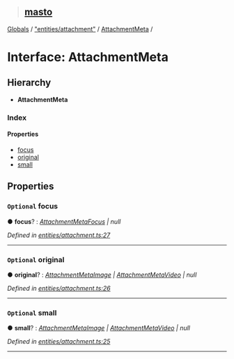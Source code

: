 > ## [masto](../README.md)

[Globals](../globals.md) / ["entities/attachment"](../modules/_entities_attachment_.md) / [AttachmentMeta](_entities_attachment_.attachmentmeta.md) /

# Interface: AttachmentMeta

## Hierarchy

* **AttachmentMeta**

### Index

#### Properties

* [focus](_entities_attachment_.attachmentmeta.md#optional-focus)
* [original](_entities_attachment_.attachmentmeta.md#optional-original)
* [small](_entities_attachment_.attachmentmeta.md#optional-small)

## Properties

### `Optional` focus

● **focus**? : *[AttachmentMetaFocus](_entities_attachment_.attachmentmetafocus.md) | null*

*Defined in [entities/attachment.ts:27](https://github.com/neet/masto.js/blob/3506035/src/entities/attachment.ts#L27)*

___

### `Optional` original

● **original**? : *[AttachmentMetaImage](_entities_attachment_.attachmentmetaimage.md) | [AttachmentMetaVideo](_entities_attachment_.attachmentmetavideo.md) | null*

*Defined in [entities/attachment.ts:26](https://github.com/neet/masto.js/blob/3506035/src/entities/attachment.ts#L26)*

___

### `Optional` small

● **small**? : *[AttachmentMetaImage](_entities_attachment_.attachmentmetaimage.md) | [AttachmentMetaVideo](_entities_attachment_.attachmentmetavideo.md) | null*

*Defined in [entities/attachment.ts:25](https://github.com/neet/masto.js/blob/3506035/src/entities/attachment.ts#L25)*

___